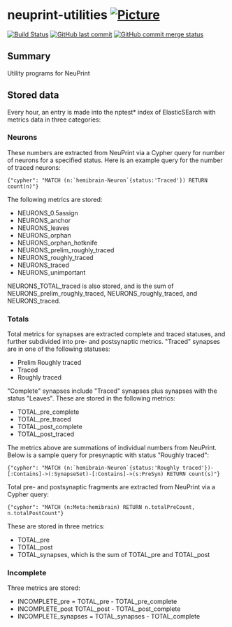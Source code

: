 # neuprint-utilities [![Picture](https://raw.github.com/janelia-flyem/janelia-flyem.github.com/master/images/HHMI_Janelia_Color_Alternate_180x40.png)](http://www.janelia.org)

[![Build Status](https://travis-ci.org/JaneliaSciComp/neuprint-utilities.svg?branch=master)](https://travis-ci.org/JaneliaSciComp/neuprint-utilities)
[![GitHub last commit](https://img.shields.io/github/last-commit/google/skia.svg)](https://github.com/JaneliaSciComp/neuprint-utilities)
[![GitHub commit merge status](https://img.shields.io/github/commit-status/badges/shields/master/5d4ab86b1b5ddfb3c4a70a70bd19932c52603b8c.svg)](https://github.com/JaneliaSciComp/neuprint-utilities)

## Summary
Utility programs for NeuPrint

## Stored data
Every hour, an entry is made into the nptest* index of ElasticSEarch with metrics data in three categories:

### Neurons
These numbers are extracted from NeuPrint via a Cypher query for number of neurons for a specified status. Here is an example query for the number of traced neurons:

```{"cypher": "MATCH (n:`hemibrain-Neuron`{status:'Traced'}) RETURN count(n)"}```

The following metrics are stored:
- NEURONS_0.5assign
- NEURONS_anchor
- NEURONS_leaves
- NEURONS_orphan
- NEURONS_orphan_hotknife
- NEURONS_prelim_roughly_traced
- NEURONS_roughly_traced
- NEURONS_traced
- NEURONS_unimportant

NEURONS_TOTAL_traced is also stored, and is the sum of NEURONS_prelim_roughly_traced, NEURONS_roughly_traced, and NEURONS_traced.

### Totals
Total metrics for synapses are extracted complete and traced statuses, and further subdivided into pre- and postsynaptic metrics.
"Traced" synapses are in one of the following statuses:
- Prelim Roughly traced
- Traced
- Roughly traced

"Complete" synapses include "Traced" synapses plus synapses with the status "Leaves". These are stored in the following metrics:
- TOTAL_pre_complete
- TOTAL_pre_traced
- TOTAL_post_complete
- TOTAL_post_traced

The metrics above are summations of individual numbers from NeuPrint. Below is a sample query for presynaptic with status "Roughly traced":

```{"cypher": "MATCH (n:`hemibrain-Neuron`{status:'Roughly traced'})-[:Contains]->(:SynapseSet)-[:Contains]->(s:PreSyn) RETURN count(s)"}```

Total pre- and postsynaptic fragments are extracted from NeuPrint via a Cypher query:

```{"cypher": "MATCH (n:Meta:hemibrain) RETURN n.totalPreCount, n.totalPostCount"}```

These are stored in three metrics:
- TOTAL_pre
- TOTAL_post
- TOTAL_synapses, which is the sum of TOTAL_pre and TOTAL_post

### Incomplete
Three metrics are stored:
- INCOMPLETE_pre = TOTAL_pre - TOTAL_pre_complete
- INCOMPLETE_post TOTAL_post - TOTAL_post_complete
- INCOMPLETE_synapses = TOTAL_synapses - TOTAL_complete

